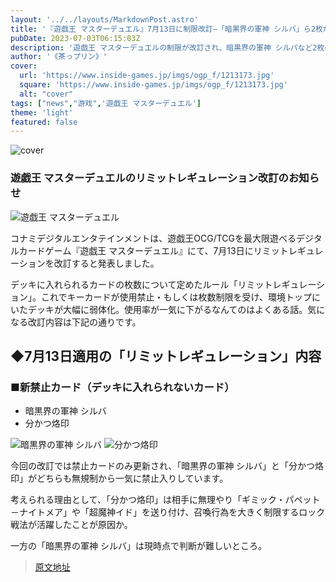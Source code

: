 ```yaml
---
layout: '../../layouts/MarkdownPost.astro'
title: '『遊戯王 マスターデュエル』7月13日に制限改訂―「暗黒界の軍神 シルバ」ら2枚が禁止入り'
pubDate: 2023-07-03T06:15:03Z
description: '遊戯王 マスターデュエルの制限が改訂され、暗黒界の軍神 シルバなど2枚のカードが禁止入りとなることが発表されました。'
author: '《茶っプリン》'
cover:
  url: 'https://www.inside-games.jp/imgs/ogp_f/1213173.jpg'
  square: 'https://www.inside-games.jp/imgs/ogp_f/1213173.jpg'
  alt: "cover"
tags: ["news","游戏",'遊戯王 マスターデュエル']
theme: 'light'
featured: false
---
```


![cover](https://www.inside-games.jp/imgs/ogp_f/1213173.jpg)

### 遊戯王 マスターデュエルのリミットレギュレーション改訂のお知らせ

![遊戯王 マスターデュエル](https://www.inside-games.jp/imgs/zoom/1213171.jpg)

コナミデジタルエンタテインメントは、遊戯王OCG/TCGを最大限遊べるデジタルカードゲーム『遊戯王 マスターデュエル』にて、7月13日にリミットレギュレーションを改訂すると発表しました。

デッキに入れられるカードの枚数について定めたルール「リミットレギュレーション」。これでキーカードが使用禁止・もしくは枚数制限を受け、環境トップにいたデッキが大幅に弱体化。使用率が一気に下がるなんてのはよくある話。気になる改訂内容は下記の通りです。

## ◆7月13日適用の「リミットレギュレーション」内容

### ■新禁止カード（デッキに入れられないカード）

- 暗黒界の軍神 シルバ
- 分かつ烙印

![暗黒界の軍神 シルバ](https://www.inside-games.jp/imgs/zoom/1213169.jpg)
![分かつ烙印](https://www.inside-games.jp/imgs/zoom/1213170.jpg)

今回の改訂では禁止カードのみ更新され、「暗黒界の軍神 シルバ」と「分かつ烙印」がどちらも無規制から一気に禁止入りしています。

考えられる理由として、「分かつ烙印」は相手に無理やり「ギミック・パペット－ナイトメア」や「超魔神イド」を送り付け、召喚行為を大きく制限するロック戦法が活躍したことが原因か。

一方の「暗黒界の軍神 シルバ」は現時点で判断が難しいところ。

>[原文地址](https://www.inside-games.jp/article/2023/07/03/146960.html)  